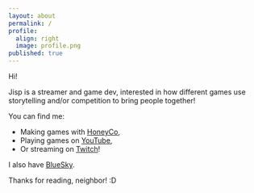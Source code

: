 ```yaml
---
layout: about
permalink: /
profile:
  align: right
  image: profile.png
published: true
---
```


Hi! 

Jisp is a streamer and game dev, interested in how different games use storytelling and/or competition to bring people together!

You can find me:

- Making games with [HoneyCo](https://www.honeycogames.com/), 
- Playing games on [YouTube](https://www.youtube.com/@JispGames), 
- Or streaming on [Twitch](https://www.twitch.tv/JispGames)!

I also have [BlueSky](https://bsky.app/profile/jispgames.bsky.social). 

Thanks for reading, neighbor! :D